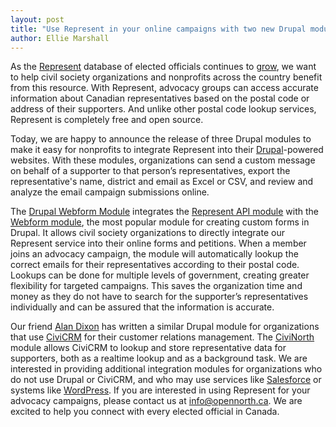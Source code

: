 ```yaml
---
layout: post
title: "Use Represent in your online campaigns with two new Drupal modules"
author: Ellie Marshall
---
```

As the [Represent](https://represent.opennorth.ca/) database of elected officials continues to [grow](https://represent.opennorth.ca/data/), we want to help civil society organizations and nonprofits across the country benefit from this resource. With Represent, advocacy groups can access accurate information about Canadian representatives based on the postal code or address of their supporters. And unlike other postal code lookup services, Represent is completely free and open source.

Today, we are happy to announce the release of three Drupal modules to make it easy for nonprofits to integrate Represent into their [Drupal](http://www.drupal.org)-powered websites. With these modules, organizations can send a custom message on behalf of a supporter to that person’s representatives, export the representative's name, district and email as Excel or CSV, and review and analyze the email campaign submissions online. 

The [Drupal Webform Module](http://drupal.org/project/webform_represent) integrates the [Represent API module](http://drupal.org/project/represent) with the [Webform module](http://drupal.org/project/webform), the most popular module for creating custom forms in Drupal. It allows civil society organizations to directly integrate our Represent service into their online forms and petitions. When a member joins an advocacy campaign, the module will automatically lookup the correct emails for their representatives according to their postal code. Lookups can be done for multiple levels of government, creating greater flexibility for targeted campaigns. This saves the organization time and money as they do not have to search for the supporter’s representatives individually and can be assured that the information is accurate.  

Our friend [Alan Dixon](http://consulting.civicrm.ca/) has written a similar Drupal module for organizations that use [CiviCRM](http://www.civicrm.org) for their customer relations management. The [CiviNorth](http://drupal.org/project/civinorth) module allows CiviCRM to lookup and store representative data for supporters, both as a realtime lookup and as a background task. 
We are interested in providing additional integration modules for organizations who do not use Drupal or CiviCRM, and who may use services like [Salesforce](http://www.salesforce.com) or systems like [WordPress](http://wordpress.org/). If you are interested in using Represent for your advocacy campaigns, please contact us at info@opennorth.ca. We are excited to help you connect with every elected official in Canada.